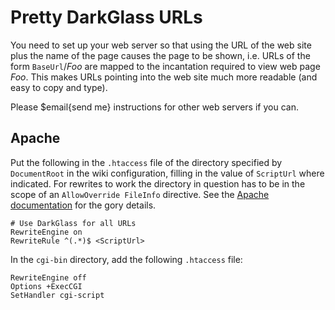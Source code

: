 # Pretty DarkGlass URLs

You need to set up your web server so that using the URL of the web site plus the name of the page causes the page to be shown, i.e. URLs of the form `BaseUrl`/_Foo_ are mapped to the incantation required to view web page _Foo_. This makes URLs pointing into the web site much more readable (and easy to copy and type).

Please $email{send me} instructions for other web servers if you can.

## Apache

Put the following in the `.htaccess` file of the directory specified by `DocumentRoot` in the wiki configuration, filling in the value of `ScriptUrl` where indicated. For rewrites to work the directory in question has to be in the scope of an `AllowOverride FileInfo` directive. See the [Apache documentation](https://httpd.apache.org/docs/) for the gory details.

    # Use DarkGlass for all URLs
    RewriteEngine on
    RewriteRule ^(.*)$ <ScriptUrl>

In the `cgi-bin` directory, add the following `.htaccess` file:

    RewriteEngine off
    Options +ExecCGI
    SetHandler cgi-script
